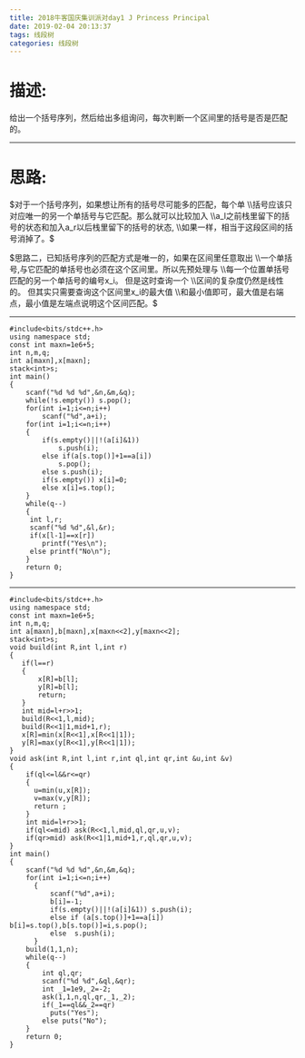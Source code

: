 ```yaml
---
title: 2018牛客国庆集训派对day1 J Princess Principal
date: 2019-02-04 20:13:37
tags: 线段树
categories: 线段树
---
```


# 描述:

给出一个括号序列，然后给出多组询问，每次判断一个区间里的括号是否是匹配的。

---
<!-- more -->
# 思路:

$对于一个括号序列，如果想让所有的括号尽可能多的匹配，每个单 \\括号应该只对应唯一的另一个单括号与它匹配。那么就可以比较加入 \\a_l之前栈里留下的括号的状态和加入a_r以后栈里留下的括号的状态, \\如果一样，相当于这段区间的括号消掉了。$

$思路二，已知括号序列的匹配方式是唯一的，如果在区间里任意取出 \\一个单括号,与它匹配的单括号也必须在这个区间里。所以先预处理与 \\每一个位置单括号匹配的另一个单括号的编号x_i。 但是这时查询一个 \\区间的复杂度仍然是线性的。 但其实只需要查询这个区间里x_i的最大值 \\和最小值即可，最大值是右端点，最小值是左端点说明这个区间匹配。$

---
```
#include<bits/stdc++.h>
using namespace std;
const int maxn=1e6+5;
int n,m,q;
int a[maxn],x[maxn];
stack<int>s;
int main()
{
    scanf("%d %d %d",&n,&m,&q);
    while(!s.empty()) s.pop();
    for(int i=1;i<=n;i++)
        scanf("%d",a+i);
    for(int i=1;i<=n;i++)
    {
        if(s.empty()||!(a[i]&1))
            s.push(i);
        else if(a[s.top()]+1==a[i])
            s.pop();
        else s.push(i);
        if(s.empty()) x[i]=0;
        else x[i]=s.top();
    }
    while(q--)
    {
     int l,r;
     scanf("%d %d",&l,&r);
     if(x[l-1]==x[r])
        printf("Yes\n");
     else printf("No\n");
    }
    return 0;
}
```
---

```
#include<bits/stdc++.h>
using namespace std;
const int maxn=1e6+5;
int n,m,q;
int a[maxn],b[maxn],x[maxn<<2],y[maxn<<2];
stack<int>s;
void build(int R,int l,int r)
{
   if(l==r)
   {
       x[R]=b[l];
       y[R]=b[l];
       return;
   }
   int mid=l+r>>1;
   build(R<<1,l,mid);
   build(R<<1|1,mid+1,r);
   x[R]=min(x[R<<1],x[R<<1|1]);
   y[R]=max(y[R<<1],y[R<<1|1]);
}
void ask(int R,int l,int r,int ql,int qr,int &u,int &v)
{
    if(ql<=l&&r<=qr)
    {
      u=min(u,x[R]);
      v=max(v,y[R]);
      return ;
    }
    int mid=l+r>>1;
    if(ql<=mid) ask(R<<1,l,mid,ql,qr,u,v);
    if(qr>mid) ask(R<<1|1,mid+1,r,ql,qr,u,v);
}
int main()
{
    scanf("%d %d %d",&n,&m,&q);
    for(int i=1;i<=n;i++)
      {
          scanf("%d",a+i);
          b[i]=-1;
          if(s.empty()||!(a[i]&1)) s.push(i);
          else if (a[s.top()]+1==a[i]) b[i]=s.top(),b[s.top()]=i,s.pop();
          else  s.push(i);
      }
    build(1,1,n);
    while(q--)
    {
        int ql,qr;
        scanf("%d %d",&ql,&qr);
        int _1=1e9,_2=-2;
        ask(1,1,n,ql,qr,_1,_2);
        if(_1==ql&&_2==qr)
          puts("Yes");
        else puts("No");
    }
    return 0;
}
```

